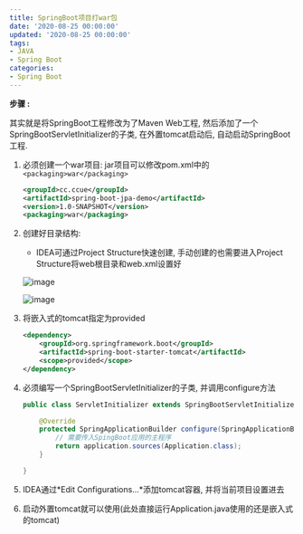 ```yaml
---
title: SpringBoot项目打war包
date: '2020-08-25 00:00:00'
updated: '2020-08-25 00:00:00'
tags:
- JAVA
- Spring Boot
categories:
- Spring Boot
---
```

**步骤 :** 

其实就是将SpringBoot工程修改为了Maven Web工程, 然后添加了一个SpringBootServletInitializer的子类, 在外置tomcat启动后, 自动启动SpringBoot工程.

1. 必须创建一个war项目: jar项目可以修改pom.xml中的`<packaging>war</packaging>`

   ```xml
   <groupId>cc.ccue</groupId>
   <artifactId>spring-boot-jpa-demo</artifactId>
   <version>1.0-SNAPSHOT</version>
   <packaging>war</packaging>
   ```
2. 创建好目录结构: 

   - IDEA可通过Project Structure快速创建, 手动创建的也需要进入Project Structure将web根目录和web.xml设置好

   ![image](https://gitee.com/swang-harbin/pic-bed/raw/master/images/2021/20210609143024.png)


   ![image](https://gitee.com/swang-harbin/pic-bed/raw/master/images/2021/20210609143025.png)

3. 将嵌入式的tomcat指定为provided

   ```xml
   <dependency>
       <groupId>org.springframework.boot</groupId>
       <artifactId>spring-boot-starter-tomcat</artifactId>
       <scope>provided</scope>
   </dependency>
   ```

4. 必须编写一个SpringBootServletInitializer的子类, 并调用configure方法

   ```java
   public class ServletInitializer extends SpringBootServletInitializer {
   
       @Override
       protected SpringApplicationBuilder configure(SpringApplicationBuilder application) {
           // 需要传入SpingBoot应用的主程序
           return application.sources(Application.class);
       }
   
   }
   ```

5. IDEA通过*Edit Configurations...*添加tomcat容器, 并将当前项目设置进去

6. 启动外置tomcat就可以使用(此处直接运行Application.java使用的还是嵌入式的tomcat)
